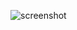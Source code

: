 ![screenshot](https://github.com/DemarcusBell/Prompt-Manager-Rewriter/assets/12345678/abcdef12-3456-7890-abcd-ef1234567890)
